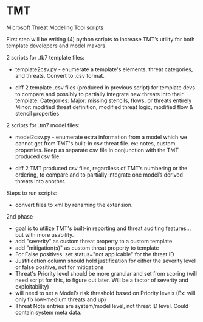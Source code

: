 # TMT
Microsoft Threat Modeling Tool scripts

First step will be writing (4) python scripts to increase TMT’s utility for both template developers and model makers.

2 scripts for .tb7 template files:
-	template2csv.py - enumerate a template's elements, threat categories, and threats. Convert to .csv format.

-	diff 2 template .csv files (produced in previous script) for template devs to compare and possibly to partially integrate new threats into their template. Categories: Major: missing stencils, flows, or threats entirely Minor: modified threat definition, modified threat logic, modified flow & stencil properties


2 scripts for .tm7 model files:
-	model2csv.py - enumerate extra information from a model which we cannot get from TMT's built-in csv threat file. ex: notes, custom properties. Keep as separate csv file in conjunction with the TMT produced csv file.

-	diff 2 TMT produced csv files, regardless of TMT’s numbering or the ordering, to compare and to partially integrate one model’s derived threats into another.


Steps to run scripts:
-	convert files to xml by renaming the extension.


2nd phase
-	goal is to utilize TMT's built-in reporting and threat auditing features... but with more usability.
-	add "severity" as custom threat property to a custom template
-	add "mitigation(s)" as custom threat property to template
-	For False positives: set status="not applicable" for the threat ID
-	Justification column should hold justification for either the severity level or false positive, not for mitigations
-	Threat's Priority level should be more granular and set from scoring (will need script for this, to figure out later. Will be a factor of severity and exploitability)
-	will need to set a Model’s risk threshold based on Priority levels (Ex: will only fix low-medium threats and up)
-	Threat Note entries are system/model level, not threat ID level. Could contain system meta data.
